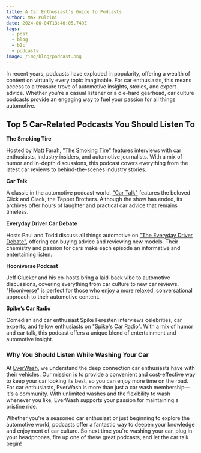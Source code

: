 ```yaml
---
title: A Car Enthusiast's Guide to Podcasts
author: Max Pulcini
date: 2024-06-04T13:40:05.749Z
tags:
  - post
  - blog
  - b2c
  - podcasts
image: /img/blog/podcast.png
---
```

In recent years, podcasts have exploded in popularity, offering a wealth of content on virtually every topic imaginable. For car enthusiasts, this means access to a treasure trove of automotive insights, stories, and expert advice. Whether you're a casual listener or a die-hard gearhead, car culture podcasts provide an engaging way to fuel your passion for all things automotive.

## Top 5 Car-Related Podcasts You Should Listen To

**The Smoking Tire**

Hosted by Matt Farah, ["The Smoking Tire"](https://thesmokingtire.com/podcast) features interviews with car enthusiasts, industry insiders, and automotive journalists. With a mix of humor and in-depth discussions, this podcast covers everything from the latest car reviews to behind-the-scenes industry stories.

**Car Talk**

A classic in the automotive podcast world, ["Car Talk"](https://www.npr.org/podcasts/510208/car-talk) features the beloved Click and Clack, the Tappet Brothers. Although the show has ended, its archives offer hours of laughter and practical car advice that remains timeless.

**Everyday Driver Car Debate**

Hosts Paul and Todd discuss all things automotive on ["The Everyday Driver Debate"](https://podcasters.spotify.com/pod/show/everydaydriver), offering car-buying advice and reviewing new models. Their chemistry and passion for cars make each episode an informative and entertaining listen.

**Hooniverse Podcast**

Jeff Glucker and his co-hosts bring a laid-back vibe to automotive discussions, covering everything from car culture to new car reviews. ["Hooniverse"](https://www.hooniverse.com/podcasts/) is perfect for those who enjoy a more relaxed, conversational approach to their automotive content.

**Spike’s Car Radio**

Comedian and car enthusiast Spike Feresten interviews celebrities, car experts, and fellow enthusiasts on "[Spike's Car Radio](https://podcasts.apple.com/us/podcast/spikes-car-radio/id1247694648)". With a mix of humor and car talk, this podcast offers a unique blend of entertainment and automotive insight.

### Why You Should Listen While Washing Your Car

At [EverWash](https://www.everwash.com/members), we understand the deep connection car enthusiasts have with their vehicles. Our mission is to provide a convenient and cost-effective way to keep your car looking its best, so you can enjoy more time on the road. For car enthusiasts, EverWash is more than just a car wash membership—it's a community. With unlimited washes and the flexibility to wash whenever you like, EverWash supports your passion for maintaining a pristine ride. 

Whether you're a seasoned car enthusiast or just beginning to explore the automotive world, podcasts offer a fantastic way to deepen your knowledge and enjoyment of car culture. So next time you're washing your car, plug in your headphones, fire up one of these great podcasts, and let the car talk begin!